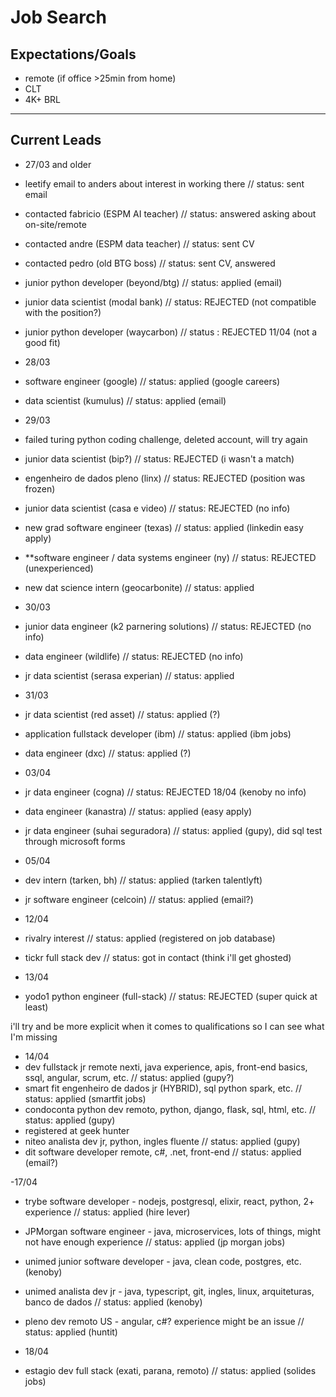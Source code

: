 # Job Search

## Expectations/Goals

- remote (if office >25min from home)
- CLT
- 4K+ BRL

---

## Current Leads

- 27/03 and older
- leetify email to anders about interest in working there // status: sent email
- contacted fabricio (ESPM AI teacher) // status: answered asking about on-site/remote
- contacted andre (ESPM data teacher) // status: sent CV
- contacted pedro (old BTG boss) // status: sent CV, answered

- junior python developer (beyond/btg) // status: applied (email)
- junior data scientist (modal bank)  // status: REJECTED (not compatible with the position?)
- junior python developer (waycarbon) // status : REJECTED 11/04 (not a good fit)

- 28/03
- software engineer (google) // status: applied (google careers)
- data scientist (kumulus) // status: applied (email)

- 29/03
- failed turing python coding challenge, deleted account, will try again
- junior data scientist (bip?) // status: REJECTED (i wasn't a match)
- engenheiro de dados pleno (linx) // status: REJECTED (position was frozen)
- junior data scientist (casa e video) // status: REJECTED (no info)
- new grad software engineer (texas) // status: applied (linkedin easy apply)
- **software engineer / data systems engineer (ny) // status: REJECTED (unexperienced)
- new dat science intern (geocarbonite) // status: applied

- 30/03
- junior data engineer (k2 parnering solutions) // status: REJECTED (no info)
- data engineer (wildlife) // status: REJECTED (no info)
- jr data scientist (serasa experian) // status: applied

- 31/03
- jr data scientist (red asset) // status: applied (?)
- application fullstack developer (ibm) // status: applied (ibm jobs)
- data engineer (dxc) // status: applied (?)

- 03/04
- jr data engineer (cogna) // status: REJECTED 18/04 (kenoby no info) 
- data engineer (kanastra) // status: applied (easy apply)
- jr data engineer (suhai seguradora) // status: applied (gupy), did sql test through microsoft forms

- 05/04
- dev intern (tarken, bh) // status: applied (tarken talentlyft)
- jr software engineer (celcoin) // status: applied (email?)

- 12/04
- rivalry interest // status: applied (registered on job database)
- tickr full stack dev // status: got in contact (think i'll get ghosted)

- 13/04
- yodo1 python engineer (full-stack) // status: REJECTED (super quick at least)

i'll try and be more explicit when it comes to qualifications so I can see what I'm missing
- 14/04
- dev fullstack jr remote nexti, java experience, apis, front-end basics, ssql, angular, scrum, etc. // status: applied (gupy?)
- smart fit engenheiro de dados jr (HYBRID), sql python spark, etc. // status: applied (smartfit jobs)
- condoconta python dev remoto, python, django, flask, sql, html, etc. // status: applied (gupy)
- registered at geek hunter
- niteo analista dev jr, python, ingles fluente // status: applied (gupy)
- dit software developer remote, c#, .net, front-end // status: applied (email?)

-17/04
- trybe software developer - nodejs, postgresql, elixir, react, python, 2+ experience // status: applied (hire lever)
- JPMorgan software engineer - java, microservices, lots of things, might not have enough experience // status: applied (jp morgan jobs)
- unimed junior software developer - java, clean code, postgres, etc. (kenoby)
- unimed analista dev jr - java, typescript, git, ingles, linux, arquiteturas, banco de dados // status: applied (kenoby)
- pleno dev remoto US - angular, c#? experience might be an issue // status: applied (huntit)

- 18/04
- estagio dev full stack (exati, parana, remoto) // status: applied (solides jobs)
